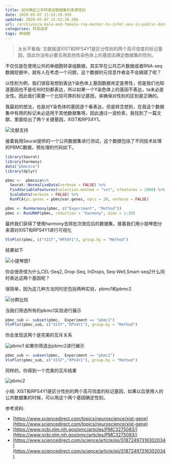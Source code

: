 ```yaml
---
title: 如何确定公共转录组数据集的来源性别
date: 2020-05-07 21:52:19.958
updated: 2020-05-07 21:52:39.286
url: /archives/a-male-and-female-rna-marker-to-infer-sex-in-public-data
categories: 转录组学
tags: 单细胞
---
```


> 太长不看版: 文献报道XIST和RPS4Y1是区分性别的两个高可信度的标记基因，因此你没有必要去用其他性染色体上的基因去确定数据集的性别。

不仅仅是在使用公共的单细胞转录组数据，其实早在公共芯片数据或者RNA-seq数据挖掘中，就有人在考虑一个问题，这个数据的元信息作者会不会搞错了呢？

以性别为例，我们很容易想到表达Y染色体上基因数据肯定是男性，但是我们也知道基因也不是任何时刻都表达，所以如果一个Y染色体上的基因不表达，ta未必是女性。因此我们需要一个比较可靠的标记基因，来确保对性别的区别是正确的。

我最初的想法，也是对Y染色体的基因逐个看表达，但是转念想到，在我这个数据集中有用的标记未必适用于其他数据集呀。因此通过一波检索，我找到了一篇文献，里面给出了两个关键基因，XIST和RPS4Y1。


![文献支持](https://halo-1252249331.cos.ap-shanghai.myqcloud.com/upload/2020/05/image-eee1ac4606ee494c990567e930d1081d.png)

接着我用Seurat提供的一个公共数据集进行测试，这个数据包括了不同技术处理的PBMC数据，预处理的代码如下。

```r
library(Seurat)
library(harmony)
data("pbmcsca")
library(dplyr)

pbmc <-  pbmcsca%>%
  Seurat::NormalizeData(verbose = FALSE) %>%
  FindVariableFeatures(selection.method = "vst", nfeatures = 2000) %>% 
  ScaleData(verbose = FALSE) %>% 
  RunPCA(pc.genes = pbmc@var.genes, npcs = 20, verbose = FALSE)

pbmc <- RunHarmony(pbmc, c("Experiment", "Method"))
pbmc <- RunUMAP(pbmc, reduction = "harmony", dims = 1:20)
```

最终我们获得了使用harmony去除批次效应后的数据集，接着我们用小提琴图分来源对XIST和RPS4Y1进行可视化

```r
VlnPlot(pbmc, c("XIST","RPS4Y1"), group.by = "Method")
```

结果如下

![小提琴图1](https://halo-1252249331.cos.ap-shanghai.myqcloud.com/upload/2020/05/image-f2ad6bd0c05f4571a6ad36670a99e82f.png)

你会很奇怪为什么CEL-Seq2, Drop-Seq, InDrops, Seq-Well,Smart-seq2什么同时表达这两个基因呢？

很简单，因为这几种方法同时还包括两种实验，pbmc1和pbmc2

![分群比较](https://halo-1252249331.cos.ap-shanghai.myqcloud.com/upload/2020/05/image-d7714ef2a75e434dbb54e6983fe4aee5.png)

当我们筛选所有的pbmc1实验进行展示

```r
pbmc_sub <- subset(pbmc,  Experiment == "pbmc1")
VlnPlot(pbmc_sub, c("XIST","RPS4Y1"), group.by = "Method")
```

你会发现这两个是完美的互斥关系

![pbmc1](https://halo-1252249331.cos.ap-shanghai.myqcloud.com/upload/2020/05/image-3aca900ac84d4a77a50355bc4f31da98.png)
如果你筛选出pbmc2进行展示

```r
pbmc_sub <- subset(pbmc,  Experiment == "pbmc2")
VlnPlot(pbmc_sub, c("XIST","RPS4Y1"), group.by = "Method")
```

同样的，你得到一个完美的互斥结果

![pbmc2](https://halo-1252249331.cos.ap-shanghai.myqcloud.com/upload/2020/05/image-679f0397b1d84830898fd6497081d7a3.png)

小结: XIST和RPS4Y1是区分性别的两个高可信度的标记基因，如果以后使用人的公共数据集的时候，可以用这个两个基因确定性别。

参考资料:

*   [https://www.sciencedirect.com/topics/neuroscience/xist-gene](https://www.sciencedirect.com/topics/neuroscience/xist-gene)
*   [https://www.ncbi.nlm.nih.gov/pmc/articles/PMC3275083/](https://www.ncbi.nlm.nih.gov/pmc/articles/PMC3275083/)
*   [https://www.sciencedirect.com/science/article/pii/S1872497316302034](https://www.sciencedirect.com/science/article/pii/S1872497316302034)
